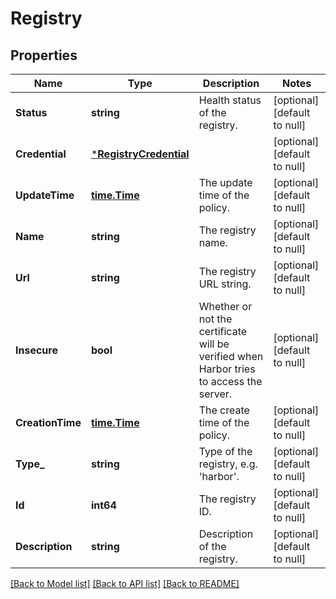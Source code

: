 # Registry

## Properties
Name | Type | Description | Notes
------------ | ------------- | ------------- | -------------
**Status** | **string** | Health status of the registry. | [optional] [default to null]
**Credential** | [***RegistryCredential**](RegistryCredential.md) |  | [optional] [default to null]
**UpdateTime** | [**time.Time**](time.Time.md) | The update time of the policy. | [optional] [default to null]
**Name** | **string** | The registry name. | [optional] [default to null]
**Url** | **string** | The registry URL string. | [optional] [default to null]
**Insecure** | **bool** | Whether or not the certificate will be verified when Harbor tries to access the server. | [optional] [default to null]
**CreationTime** | [**time.Time**](time.Time.md) | The create time of the policy. | [optional] [default to null]
**Type_** | **string** | Type of the registry, e.g. &#39;harbor&#39;. | [optional] [default to null]
**Id** | **int64** | The registry ID. | [optional] [default to null]
**Description** | **string** | Description of the registry. | [optional] [default to null]

[[Back to Model list]](../README.md#documentation-for-models) [[Back to API list]](../README.md#documentation-for-api-endpoints) [[Back to README]](../README.md)


